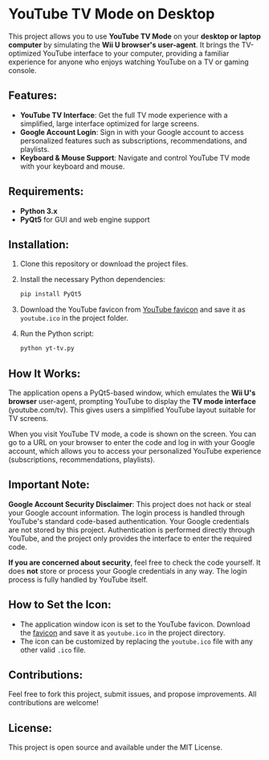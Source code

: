 # YouTube TV Mode on Desktop 

This project allows you to use **YouTube TV Mode** on your **desktop or laptop computer** by simulating the **Wii U browser's user-agent**. It brings the TV-optimized YouTube interface to your computer, providing a familiar experience for anyone who enjoys watching YouTube on a TV or gaming console.

## Features:
- **YouTube TV Interface**: Get the full TV mode experience with a simplified, large interface optimized for large screens.
- **Google Account Login**: Sign in with your Google account to access personalized features such as subscriptions, recommendations, and playlists.
- **Keyboard & Mouse Support**: Navigate and control YouTube TV mode with your keyboard and mouse.


## Requirements:
- **Python 3.x**
- **PyQt5** for GUI and web engine support

## Installation:

1. Clone this repository or download the project files.
2. Install the necessary Python dependencies:

    ```bash
    pip install PyQt5
    ```

3. Download the YouTube favicon from [YouTube favicon](https://www.youtube.com/favicon.ico) and save it as `youtube.ico` in the project folder.

4. Run the Python script:

    ```bash
    python yt-tv.py
    ```

## How It Works:
The application opens a PyQt5-based window, which emulates the **Wii U's browser** user-agent, prompting YouTube to display the **TV mode interface** (youtube.com/tv). This gives users a simplified YouTube layout suitable for TV screens. 

When you visit YouTube TV mode, a code is shown on the screen. You can go to a URL on your browser to enter the code and log in with your Google account, which allows you to access your personalized YouTube experience (subscriptions, recommendations, playlists).

## Important Note:
**Google Account Security Disclaimer**: 
This project does not hack or steal your Google account information. The login process is handled through YouTube's standard code-based authentication. Your Google credentials are not stored by this project. Authentication is performed directly through YouTube, and the project only provides the interface to enter the required code.

**If you are concerned about security**, feel free to check the code yourself. It does **not** store or process your Google credentials in any way. The login process is fully handled by YouTube itself.

## How to Set the Icon:
- The application window icon is set to the YouTube favicon. Download the [favicon](https://www.youtube.com/favicon.ico) and save it as `youtube.ico` in the project directory.
- The icon can be customized by replacing the `youtube.ico` file with any other valid `.ico` file.

## Contributions:
Feel free to fork this project, submit issues, and propose improvements. All contributions are welcome!

## License:
This project is open source and available under the MIT License.
